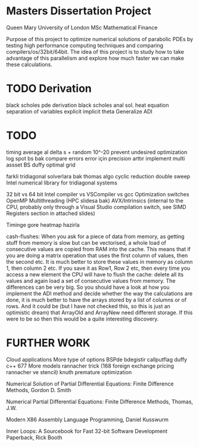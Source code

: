 # Masters Dissertation Project #
Queen Mary University of London
MSc Mathematical Finance

Purpose of this project to optimize numerical solutions of parabolic PDEs by testing high performance computing techniques and comparing compilers/os/32bit/64bit.
The idea of this project is to study how to take advantage of this parallelism and explore how much faster we can make these calculations.

# TODO Derivation #
black scholes pde derivation
black scholes anal sol.
heat equation separation of variables
explicit
implicit
theta
Generalize ADI

# TODO #

timing average al
delta s + random 10^-20 prevent undesired optimization 
log spot bs bak compare errors 
error için precision arttır
 implement multi assset BS
duffy optimal grid

farkli tridiagonal solverlara bak thomas algo cyclic reduction double sweep
Intel numerical library for tridiagonal systems

32 bit vs 64  bit
Intel compiler vs VSCompiler vs gcc
Optimization switches
OpenMP
Multithreading (HPC slidesa bak)
AVX/Intrinsics  (internal to the CPU, probably only through a Visual Studio compilation switch, see SIMD Registers section in attached slides) 

Timinge gore heatmap hazirla

cash-flushes: When you ask for a piece of data from memory, as getting stuff from memory is slow but can be vectorised, a whole load of consecutive values are copied from RAM into the cache. This means that if you are doing a matrix operation that uses the first column of values, then the second etc. It is much better to store these values in memory as column 1, then column 2 etc. If you save it as Row1, Row 2 etc, then every time you access a new element the CPU will have to flush the cache: delete all its values and again load a set of consecutive values from memory. The differences can be very big. So you should have a look at how you implement the ADI method and decide whether the way the calculations are done, it is much better to have the arrays stored by a list of columns or of rows. And it could be (but I have not checked this, so this is just an optimistic dream) that ArrayOld and ArrayNew need different storage. If this were to be so then this would be a quite interesting discovery.

# FURTHER WORK #
Cloud applications
More type of options BSPde bdegistir callputflag duffy c++ 677 
More models
rannacher trick (168 foreign exchange pricing rannacher ve stencil)
knuth premature optimization


Numerical Solution of Partial Differential Equations: Finite Difference Methods, Gordon D. Smith

Numerical Partial Differential Equations: Finite Difference Methods, Thomas, J.W.

Modern X86 Assembly Language Programming, Daniel Kusswurm

Inner Loops: A Sourcebook for Fast 32-bit Software Development Paperback, Rick Booth  


